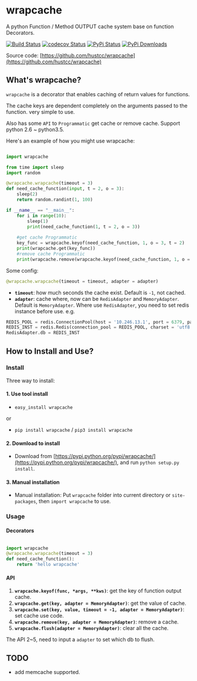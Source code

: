 # wrapcache

A python Function / Method OUTPUT cache system base on function Decorators.

[![Build Status](https://travis-ci.org/hustcc/wrapcache.svg)](https://travis-ci.org/hustcc/wrapcache) [![codecov Status](https://codecov.io/github/hustcc/wrapcache/coverage.svg?branch=master)](https://codecov.io/github/hustcc/wrapcache?branch=master) [![PyPi Status](https://img.shields.io/pypi/v/wrapcache.svg)](https://pypi.python.org/pypi/wrapcache) [![PyPi Downloads](https://img.shields.io/pypi/dm/wrapcache.svg)](https://pypi.python.org/pypi/wrapcache)

Source code: [https://github.com/hustcc/wrapcache](https://github.com/hustcc/wrapcache)


## What's wrapcache?

`wrapcache` is a decorator that enables caching of return values for functions.

The cache keys are dependent completely on the arguments passed to the function. very simple to use. 

Also has some `API` to `Programmatic` get cache or remove cache. Support python 2.6 ~ python3.5.

Here's an example of how you might use wrapcache:

```python

import wrapcache

from time import sleep
import random

@wrapcache.wrapcache(timeout = 3)
def need_cache_function(input, t = 2, o = 3):
    sleep(2)
    return random.randint(1, 100)

if __name__ == "__main__":
	for i in range(10):
		sleep(1)
		print(need_cache_function(1, t = 2, o = 3))
	
	#get cache Programmatic
	key_func = wrapcache.keyof(need_cache_function, 1, o = 3, t = 2)
	print(wrapcache.get(key_func))
	#remove cache Programmatic
	print(wrapcache.remove(wrapcache.keyof(need_cache_function, 1, o = 3, t = 2)))

```

Some config:

```python
@wrapcache.wrapcache(timeout = timeout, adapter = adapter)
```

 - **`timeout`**: how much seconds the cache exist. Default is `-1`, not cached.
 - **`adapter`**: cache where, now can be `RedisAdapter` and `MemoryAdapter`. Default is `MemoryAdapter`. Where use `RedisAdapter`, you need to set redis instance before use. e.g.

```python
REDIS_POOL = redis.ConnectionPool(host = '10.246.13.1', port = 6379, password = 'redis_pwd', db = 1)
REDIS_INST = redis.Redis(connection_pool = REDIS_POOL, charset = 'utf8')
RedisAdapter.db = REDIS_INST
```


## How to Install and Use?

### Install

Three way to install: 

#### 1. Use tool install

 - `easy_install wrapcache`
 
or

 -  `pip install wrapcache` / `pip3 install wrapcache`

#### 2. Download to install

 - Download from [https://pypi.python.org/pypi/wrapcache/](https://pypi.python.org/pypi/wrapcache/), and run `python setup.py install`.

#### 3. Manual installation

 - Manual installation: Put `wrapcache` folder into current directory or `site-packages`, then `import wrapcache` to use.


### Usage

#### Decorators

```python

import wrapcache
@wrapcache.wrapcache(timeout = 3)
def need_cache_function():
	return 'hello wrapcache'

```

#### API

1. **`wrapcache.keyof(func, *args, **kws)`**: get the key of function output cache.
2. **`wrapcache.get(key, adapter = MemoryAdapter)`**: get the value of cache.
3. **`wrapcache.set(key, value, timeout = -1, adapter = MemoryAdapter)`**: set cache use code.
4. **`wrapcache.remove(key, adapter = MemoryAdapter)`**: remove a cache.
5. **`wrapcache.flush(adapter = MemoryAdapter)`**: clear all the cache.

The API 2~5, need to input a `adapter` to set which db to flush.


## TODO

 - add memcache supported.